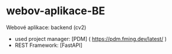 # webov-aplikace-BE
Webové aplikace: backend (cv2)

- used project manager: [PDM] ( https://pdm.fming.dev/latest/ )
- REST Framework: [FastAPI]